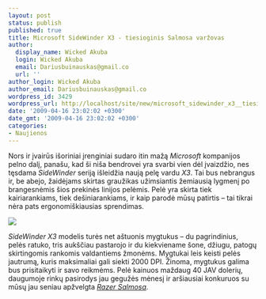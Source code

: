 ```yaml
---
layout: post
status: publish
published: true
title: Microsoft SideWinder X3 - tiesioginis Salmosa varžovas
author:
  display_name: Wicked Akuba
  login: Wicked Akuba
  email: Dariusbuinauskas@gmail.co
  url: ''
author_login: Wicked Akuba
author_email: Dariusbuinauskas@gmail.co
wordpress_id: 3429
wordpress_url: http://localhost/site/new/microsoft_sidewinder_x3__tiesioginis_salmosa_varzovas/
date: '2009-04-16 23:02:02 +0300'
date_gmt: '2009-04-16 23:02:02 +0300'
categories:
- Naujienos
---
```

<p>Nors ir įvairūs išoriniai įrenginiai sudaro itin mažą <i>Microsoft </i>kompanijos pelno dalį, panašu, kad ši niša bendrovei yra svarbi vien dėl įvaizdžio, nes tęsdama <i>SideWinder</i> seriją išleidžia naują pelę vardu <i>X3</i>. Tai bus nebrangus ir, be abejo, žaidėjams skirtas graužikas užimsiantis žemiausią lygmenį po brangesnėmis šios prekinės linijos pelėmis. Pelė yra skirta tiek kairiarankiams, tiek dešiniarankiams, ir kaip parodė mūsų patirtis – tai tikrai nėra pats ergonomiškiausias sprendimas. </p>
<p><img src="http://akuba.technews.lt/microsoft_sidewinder_x3.png" /></p>
<p><i>SideWinder X3</i> modelis turės net aštuonis mygtukus – du pagrindinius, pelės ratuko, tris aukščiau pastarojo ir du kiekviename šone, džiugu, patogų skirtingomis rankomis valdantiems žmonėms. Mygtukai leis keisti pelės jautrumą, kuris maksimaliai gali siekti 2000 DPI. Žinoma, mygtukus galima bus prisitaikyti ir savo reikmėms. Pelė kainuos maždaug 40 JAV dolerių, daugumoje rinkų pasirodys jau gegužės mėnesį ir aršiausiai konkuruos su mūsų jau seniau apžvelgta <a class="ns" href="http://www.technews.lt/tekstas/Razer_Salmosa_pele.html;;"><i>Razer Salmosa</i></a>. </p>
